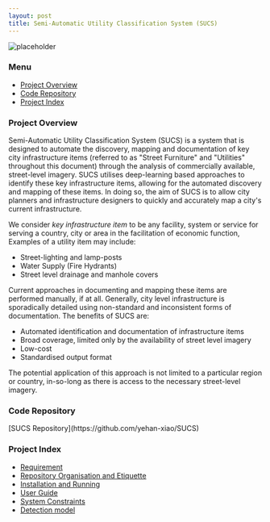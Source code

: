 ```yaml
---
layout: post
title: Semi-Automatic Utility Classification System (SUCS)
---
```

![placeholder](http://osvz68mjl.bkt.clouddn.com/cover2.gif)

### Menu
- [Project Overview](#1)
- [Code Repository](#2)
- [Project Index](#3)


<h3 id="1">Project Overview</h3>

Semi-Automatic Utility Classification System (SUCS) is a system that is designed to automate the discovery, mapping and documentation of key city infrastructure items (referred to as "Street Furniture" and "Utilities" throughout this document) through the analysis of commercially available, street-level imagery.
SUCS utilises deep-learning based approaches to identify these key infrastructure items, allowing for the automated discovery and mapping of these items.
In doing so, the aim of SUCS is to allow city planners and infrastructure designers to quickly and accurately map a city's current infrastructure.

We consider *key infrastructure item* to be any facility, system or service for serving a country, city or area in the facilitation of economic function,
Examples of a utility item may include:

* Street-lighting and lamp-posts
* Water Supply (Fire Hydrants)
* Street level drainage and manhole covers

Current approaches in documenting and mapping these items are performed manually, if at all.
Generally, city level infrastructure is sporadically detailed using non-standard and inconsistent forms of documentation.
The benefits of SUCS are:

* Automated identification and documentation of infrastructure items
* Broad coverage, limited only by the availability of street level imagery 
* Low-cost
* Standardised output format

The potential application of this approach is not limited to a particular region or country, in-so-long as there is access to the necessary street-level imagery.


<h3 id="2">Code Repository</h3>
[SUCS Repository](https://github.com/yehan-xiao/SUCS)


<h3 id="3">Project Index</h3>

* [Requirement](general/requirement.md)
* [Repository Organisation and Etiquette](general/repository_organisation_and_etiquette.md)
* [Installation and Running](general/installation_and_running.md)
* [User Guide](general/user_guide.md)
* [System Constraints](general/system_constraints.md)
* [Detection model](https://github.com/yehan-xiao/utility-detection-tool.git)
